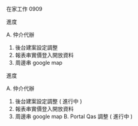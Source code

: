 在家工作 0909

進度

A. 仲介代辦
   1. 後台建案設定調整
   2. 報表串實價登入開放資料
   3. 周邊串 google map

進度

A. 仲介代辦
   1. 後台建案設定調整 ( 進行中 )
   2. 報表串實價登入開放資料
   3. 周邊串 google map
B. Portal Qas 調整 ( 進行中 )
